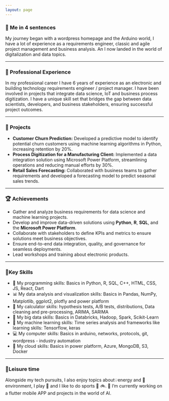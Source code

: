 ```yaml
---
layout: page
---
```


### 🔆 Me in 4 sentences
My journey began with a wordpress homepage and the Arduino world, I have a lot of experience as a requirements engineer, classic and agile project management
and business analysis. An I now landed in the world of digitalization and data topics.

---

### 🔨 Professional Experience
In my professional career I have 6 years of experience as an electronic and building technology requirements engineer / project manager. 
I have been involved in projects that integrate data science, IoT and business process digitization. I have a unique skill set that bridges the gap between data scientists, developers, and business stakeholders, ensuring successful project outcomes.

---

### 📂 Projects
- **Customer Churn Prediction:** Developed a predictive model to identify potential churn customers using machine learning algorithms in Python, increasing retention by 20%.
- **Process Digitization for a Manufacturing Client:** Implemented a data integration solution using Microsoft Power Platform, streamlining operations and reducing manual efforts by 30%.
- **Retail Sales Forecasting:** Collaborated with business teams to gather requirements and developed a forecasting model to predict seasonal sales trends.

---

### 🏆  Achievements
- Gather and analyze business requirements for data science and machine learning projects.
- Develop and improve data-driven solutions using **Python**, **R**, **SQL**, and the **Microsoft Power Platform**.
- Collaborate with stakeholders to define KPIs and metrics to ensure solutions meet business objectives.
- Ensure end-to-end data integration, quality, and governance for seamless deployments.
- Lead workshops and training about electronic products.

---

### 🚀Key Skills
- 🚀 My programming skills: Basics in Python, R, SQL, C++, HTML, CSS, JS, React, Dart
- 📊 My data analysis and visualization skills: Basics in Pandas, NumPy, Matplotlib, ggplot2, plotfly and power platform
- 🧮 My calculator skills: hypothesis tests, A/B tests, distributions, Data cleaning and pre-processing, ARIMA, SARIMA
- 🙌 My big data skills: Basics in Databricks, Hadoop, Spark, Scikit-Learn
- 🦾 My machine learning skills: Time series analysis and frameworks like learning skills: Tensorflow, keras 
- 💻 My computer skills: Basics in arduino, networks, protocols, git,  wordpress - industry automation
- 🙌 My cloud skills: Basics in power platform, Azure, MongoDB, S3, Docker
  
---

### 🌴Leisure time
Alongside my tech pursuits, I also enjoy topics about💡energy and 🌱environment, I play 🎺 and I like to do sports 🧭 🚲.
🔭 I’m currently working on a flutter mobile APP and projects in the world of AI.
